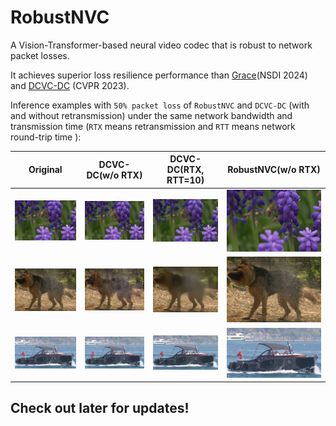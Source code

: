 # RobustNVC
A Vision-Transformer-based neural video codec that is robust to network packet losses. 

It achieves superior loss resilience performance than [Grace](https://github.com/UChi-JCL/Grace/tree/master)(NSDI 2024) and [DCVC-DC](https://github.com/microsoft/DCVC/tree/main/DCVC-DC) (CVPR 2023).

Inference examples with `50% packet loss` of `RobustNVC` and `DCVC-DC` (with and without retransmission) under the same network bandwidth and transmission time (`RTX` means retransmission and `RTT` means network round-trip time ):


| Original | DCVC-DC(w/o RTX) | DCVC-DC(RTX, RTT=10) |RobustNVC(w/o RTX) |
|----------|----------|----------|----------|
| ![Alt text](images/bee_original_im016_crop.png) | ![Alt text](images/dcvc-im016-bee.png) | ![Alt text](images/dcvc-dc-im016-bee-rtt10_crop.png) | ![Alt text](images/bee_10_drop5_frame16.png) |
| ![Alt text](images/dog-original_im016_crop.png) | ![Alt text](images/dcvc-im016-dog.png) | ![Alt text](images/dcvc-dc-im016-dog-rtt10_crop.png) | ![Alt text](images/dog_10_drop5_frame16.png) |
| ![Alt text](images/boat_original_im016_crop.png) | ![Alt text](images/dcvc-im016-boat.png) | ![Alt text](images/dcvc-dc-im016-boat-rtt10_crop.png) | ![Alt text](images/boat_10_drop5_frame16.png) |

## Check out later for updates!
